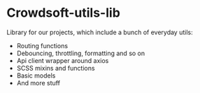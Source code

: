 # Crowdsoft-utils-lib

Library for our projects, which include a bunch of everyday utils:

- Routing functions
- Debouncing, throttling, formatting and so on
- Api client wrapper around axios
- SCSS mixins and functions
- Basic models
- And more stuff